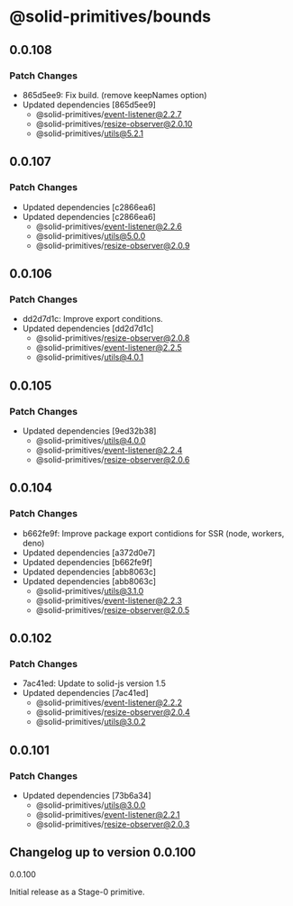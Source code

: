 # @solid-primitives/bounds

## 0.0.108

### Patch Changes

- 865d5ee9: Fix build. (remove keepNames option)
- Updated dependencies [865d5ee9]
  - @solid-primitives/event-listener@2.2.7
  - @solid-primitives/resize-observer@2.0.10
  - @solid-primitives/utils@5.2.1

## 0.0.107

### Patch Changes

- Updated dependencies [c2866ea6]
- Updated dependencies [c2866ea6]
  - @solid-primitives/event-listener@2.2.6
  - @solid-primitives/utils@5.0.0
  - @solid-primitives/resize-observer@2.0.9

## 0.0.106

### Patch Changes

- dd2d7d1c: Improve export conditions.
- Updated dependencies [dd2d7d1c]
  - @solid-primitives/resize-observer@2.0.8
  - @solid-primitives/event-listener@2.2.5
  - @solid-primitives/utils@4.0.1

## 0.0.105

### Patch Changes

- Updated dependencies [9ed32b38]
  - @solid-primitives/utils@4.0.0
  - @solid-primitives/event-listener@2.2.4
  - @solid-primitives/resize-observer@2.0.6

## 0.0.104

### Patch Changes

- b662fe9f: Improve package export contidions for SSR (node, workers, deno)
- Updated dependencies [a372d0e7]
- Updated dependencies [b662fe9f]
- Updated dependencies [abb8063c]
- Updated dependencies [abb8063c]
  - @solid-primitives/utils@3.1.0
  - @solid-primitives/event-listener@2.2.3
  - @solid-primitives/resize-observer@2.0.5

## 0.0.102

### Patch Changes

- 7ac41ed: Update to solid-js version 1.5
- Updated dependencies [7ac41ed]
  - @solid-primitives/event-listener@2.2.2
  - @solid-primitives/resize-observer@2.0.4
  - @solid-primitives/utils@3.0.2

## 0.0.101

### Patch Changes

- Updated dependencies [73b6a34]
  - @solid-primitives/utils@3.0.0
  - @solid-primitives/event-listener@2.2.1
  - @solid-primitives/resize-observer@2.0.3

## Changelog up to version 0.0.100

0.0.100

Initial release as a Stage-0 primitive.
